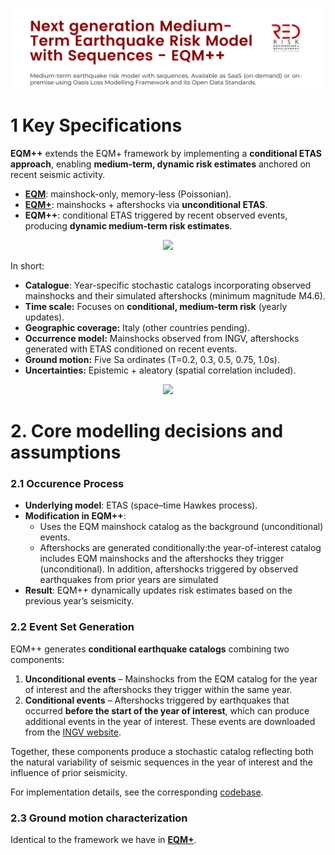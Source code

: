 
![image](../img/eqmpp-decorstrip2.png)

# 1 Key Specifications

**EQM++** extends the EQM+ framework by implementing a **conditional ETAS approach**, enabling **medium-term, dynamic risk estimates** anchored on recent seismic activity.  
* [**EQM**](https://github.com/OdabasiOmer/Ored/tree/main): mainshock-only, memory-less (Poissonian).  
* [**EQM+**](https://github.com/OdabasiOmer/ored-eqmp): mainshocks + aftershocks via **unconditional ETAS**.  
* **EQM++**: conditional ETAS triggered by recent observed events, producing **dynamic medium-term risk estimates**.

<p align="center">
  <img src="../img/RED-offerings.png">
</p>

In short:  
* **Catalogue**: Year-specific stochastic catalogs incorporating observed mainshocks and their simulated aftershocks (minimum magnitude M4.6).  
* **Time scale:** Focuses on **conditional, medium-term risk** (yearly updates).  
* **Geographic coverage:** Italy (other countries pending).  
* **Occurrence model:** Mainshocks observed from INGV, aftershocks generated with ETAS conditioned on recent events.  
* **Ground motion:** Five Sa ordinates (T=0.2, 0.3, 0.5, 0.75, 1.0s).  
* **Uncertainties:** Epistemic + aleatory (spatial correlation included).  

<p align="center">
  <img src="../img/hazmap-sa02-rp475.png" width="500">
</p>

# 2. Core modelling decisions and assumptions 
### 2.1 Occurence Process
* **Underlying model**: ETAS (space–time Hawkes process).  
* **Modification in EQM++**:  
  - Uses the EQM mainshock catalog as the background (unconditional) events.  
  - Aftershocks are generated conditionally:the year-of-interest catalog includes EQM mainshocks and the aftershocks they trigger (unconditional). In addition, aftershocks triggered by observed earthquakes from prior years are simulated
* **Result**: EQM++ dynamically updates risk estimates based on the previous year’s seismicity.


### 2.2 Event Set Generation

EQM++ generates **conditional earthquake catalogs** combining two components:  

1. **Unconditional events** – Mainshocks from the EQM catalog for the year of interest and the aftershocks they trigger within the same year.  
2. **Conditional events** – Aftershocks triggered by earthquakes that occurred **before the start of the year of interest**, which can produce additional events in the year of interest. These events are downloaded from the [INGV website](https://shakemap.ingv.it/).

Together, these components produce a stochastic catalog reflecting both the natural variability of seismic sequences in the year of interest and the influence of prior seismicity.  

For implementation details, see the corresponding [codebase](https://bitbucket.org/red-eq/ses-tools/src/main/aftershock-simulator/).

### 2.3 Ground motion characterization

Identical to the framework we have in [**EQM+**](https://github.com/OdabasiOmer/ored-eqmp).